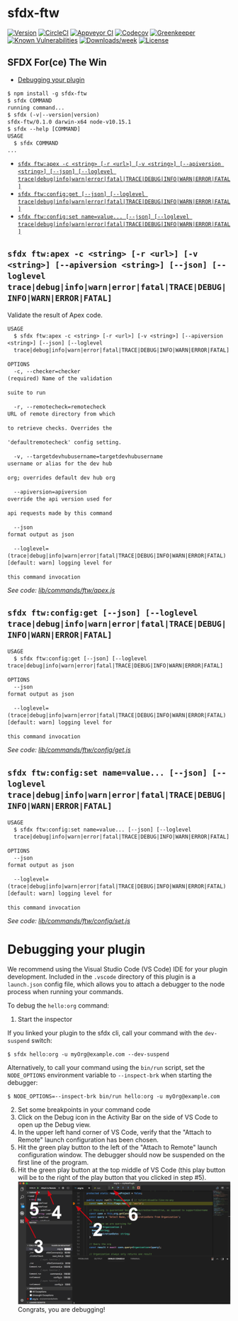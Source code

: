 sfdx-ftw
===========

[![Version](https://img.shields.io/npm/v/sfdx-ftw.svg)](https://npmjs.org/package/sfdx-ftw)
[![CircleCI](https://circleci.com/gh/alpha-bytes/sfdx-ftw/tree/master.svg?style=shield)](https://circleci.com/gh/alpha-bytes/sfdx-ftw/tree/master)
[![Appveyor CI](https://ci.appveyor.com/api/projects/status/github/alpha-bytes/sfdx-ftw?branch=master&svg=true)](https://ci.appveyor.com/project/heroku/sfdx-ftw/branch/master)
[![Codecov](https://codecov.io/gh/alpha-bytes/sfdx-ftw/branch/master/graph/badge.svg)](https://codecov.io/gh/alpha-bytes/sfdx-ftw)
[![Greenkeeper](https://badges.greenkeeper.io/alpha-bytes/sfdx-ftw.svg)](https://greenkeeper.io/)
[![Known Vulnerabilities](https://snyk.io/test/github/alpha-bytes/sfdx-ftw/badge.svg)](https://snyk.io/test/github/alpha-bytes/sfdx-ftw)
[![Downloads/week](https://img.shields.io/npm/dw/sfdx-ftw.svg)](https://npmjs.org/package/sfdx-ftw)
[![License](https://img.shields.io/npm/l/sfdx-ftw.svg)](https://github.com/alpha-bytes/sfdx-ftw/blob/master/package.json)

## SFDX For(ce) The Win


<!-- toc -->
* [Debugging your plugin](#debugging-your-plugin)
<!-- tocstop -->
<!-- install -->
<!-- usage -->
```sh-session
$ npm install -g sfdx-ftw
$ sfdx COMMAND
running command...
$ sfdx (-v|--version|version)
sfdx-ftw/0.1.0 darwin-x64 node-v10.15.1
$ sfdx --help [COMMAND]
USAGE
  $ sfdx COMMAND
...
```
<!-- usagestop -->
<!-- commands -->
* [`sfdx ftw:apex -c <string> [-r <url>] [-v <string>] [--apiversion <string>] [--json] [--loglevel trace|debug|info|warn|error|fatal|TRACE|DEBUG|INFO|WARN|ERROR|FATAL]`](#sfdx-ftwapex--c-string--r-url--v-string---apiversion-string---json---loglevel-tracedebuginfowarnerrorfataltracedebuginfowarnerrorfatal)
* [`sfdx ftw:config:get [--json] [--loglevel trace|debug|info|warn|error|fatal|TRACE|DEBUG|INFO|WARN|ERROR|FATAL]`](#sfdx-ftwconfigget---json---loglevel-tracedebuginfowarnerrorfataltracedebuginfowarnerrorfatal)
* [`sfdx ftw:config:set name=value... [--json] [--loglevel trace|debug|info|warn|error|fatal|TRACE|DEBUG|INFO|WARN|ERROR|FATAL]`](#sfdx-ftwconfigset-namevalue---json---loglevel-tracedebuginfowarnerrorfataltracedebuginfowarnerrorfatal)

## `sfdx ftw:apex -c <string> [-r <url>] [-v <string>] [--apiversion <string>] [--json] [--loglevel trace|debug|info|warn|error|fatal|TRACE|DEBUG|INFO|WARN|ERROR|FATAL]`

Validate the result of Apex code.

```
USAGE
  $ sfdx ftw:apex -c <string> [-r <url>] [-v <string>] [--apiversion <string>] [--json] [--loglevel 
  trace|debug|info|warn|error|fatal|TRACE|DEBUG|INFO|WARN|ERROR|FATAL]

OPTIONS
  -c, --checker=checker                                                             (required) Name of the validation
                                                                                    suite to run

  -r, --remotecheck=remotecheck                                                     URL of remote directory from which
                                                                                    to retrieve checks. Overrides the
                                                                                    'defaultremotecheck' config setting.

  -v, --targetdevhubusername=targetdevhubusername                                   username or alias for the dev hub
                                                                                    org; overrides default dev hub org

  --apiversion=apiversion                                                           override the api version used for
                                                                                    api requests made by this command

  --json                                                                            format output as json

  --loglevel=(trace|debug|info|warn|error|fatal|TRACE|DEBUG|INFO|WARN|ERROR|FATAL)  [default: warn] logging level for
                                                                                    this command invocation
```

_See code: [lib/commands/ftw/apex.js](https://github.com/alpha-bytes/sfdx-ftw/blob/v0.1.0/lib/commands/ftw/apex.js)_

## `sfdx ftw:config:get [--json] [--loglevel trace|debug|info|warn|error|fatal|TRACE|DEBUG|INFO|WARN|ERROR|FATAL]`

```
USAGE
  $ sfdx ftw:config:get [--json] [--loglevel trace|debug|info|warn|error|fatal|TRACE|DEBUG|INFO|WARN|ERROR|FATAL]

OPTIONS
  --json                                                                            format output as json

  --loglevel=(trace|debug|info|warn|error|fatal|TRACE|DEBUG|INFO|WARN|ERROR|FATAL)  [default: warn] logging level for
                                                                                    this command invocation
```

_See code: [lib/commands/ftw/config/get.js](https://github.com/alpha-bytes/sfdx-ftw/blob/v0.1.0/lib/commands/ftw/config/get.js)_

## `sfdx ftw:config:set name=value... [--json] [--loglevel trace|debug|info|warn|error|fatal|TRACE|DEBUG|INFO|WARN|ERROR|FATAL]`

```
USAGE
  $ sfdx ftw:config:set name=value... [--json] [--loglevel 
  trace|debug|info|warn|error|fatal|TRACE|DEBUG|INFO|WARN|ERROR|FATAL]

OPTIONS
  --json                                                                            format output as json

  --loglevel=(trace|debug|info|warn|error|fatal|TRACE|DEBUG|INFO|WARN|ERROR|FATAL)  [default: warn] logging level for
                                                                                    this command invocation
```

_See code: [lib/commands/ftw/config/set.js](https://github.com/alpha-bytes/sfdx-ftw/blob/v0.1.0/lib/commands/ftw/config/set.js)_
<!-- commandsstop -->
<!-- debugging-your-plugin -->
# Debugging your plugin
We recommend using the Visual Studio Code (VS Code) IDE for your plugin development. Included in the `.vscode` directory of this plugin is a `launch.json` config file, which allows you to attach a debugger to the node process when running your commands.

To debug the `hello:org` command: 
1. Start the inspector
  
If you linked your plugin to the sfdx cli, call your command with the `dev-suspend` switch: 
```sh-session
$ sfdx hello:org -u myOrg@example.com --dev-suspend
```
  
Alternatively, to call your command using the `bin/run` script, set the `NODE_OPTIONS` environment variable to `--inspect-brk` when starting the debugger:
```sh-session
$ NODE_OPTIONS=--inspect-brk bin/run hello:org -u myOrg@example.com
```

2. Set some breakpoints in your command code
3. Click on the Debug icon in the Activity Bar on the side of VS Code to open up the Debug view.
4. In the upper left hand corner of VS Code, verify that the "Attach to Remote" launch configuration has been chosen.
5. Hit the green play button to the left of the "Attach to Remote" launch configuration window. The debugger should now be suspended on the first line of the program. 
6. Hit the green play button at the top middle of VS Code (this play button will be to the right of the play button that you clicked in step #5).
<br><img src=".images/vscodeScreenshot.png" width="480" height="278"><br>
Congrats, you are debugging!
